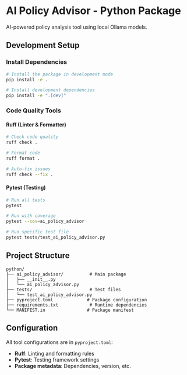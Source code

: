 # AI Policy Advisor - Python Package

AI-powered policy analysis tool using local Ollama models.

## Development Setup

### Install Dependencies

```bash
# Install the package in development mode
pip install -e .

# Install development dependencies
pip install -e ".[dev]"
```

### Code Quality Tools

#### Ruff (Linter & Formatter)
```bash
# Check code quality
ruff check .

# Format code
ruff format .

# Auto-fix issues
ruff check --fix .
```

#### Pytest (Testing)
```bash
# Run all tests
pytest

# Run with coverage
pytest --cov=ai_policy_advisor

# Run specific test file
pytest tests/test_ai_policy_advisor.py
```

## Project Structure

```
python/
├── ai_policy_advisor/          # Main package
│   ├── __init__.py
│   └── ai_policy_advisor.py
├── tests/                      # Test files
│   └── test_ai_policy_advisor.py
├── pyproject.toml             # Package configuration
├── requirements.txt            # Runtime dependencies
└── MANIFEST.in                # Package manifest
```

## Configuration

All tool configurations are in `pyproject.toml`:
- **Ruff**: Linting and formatting rules
- **Pytest**: Testing framework settings
- **Package metadata**: Dependencies, version, etc.

